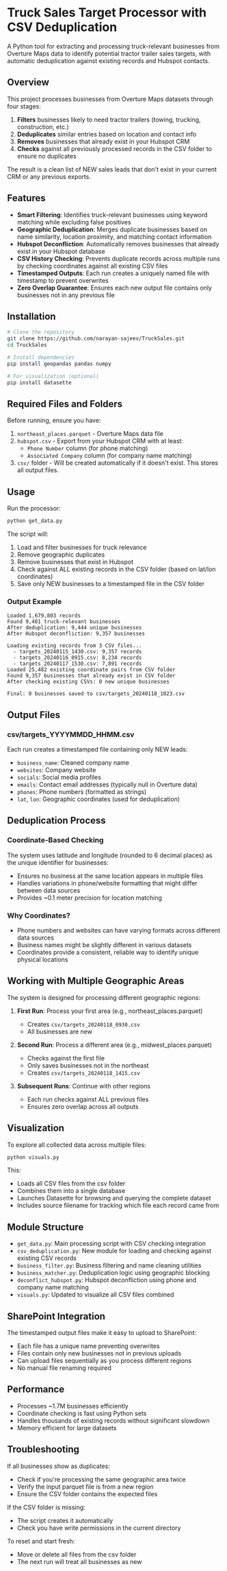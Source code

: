 # Truck Sales Target Processor with CSV Deduplication

A Python tool for extracting and processing truck-relevant businesses from Overture Maps data to identify potential tractor trailer sales targets, with automatic deduplication against existing records and Hubspot contacts.

## Overview

This project processes businesses from Overture Maps datasets through four stages:
1. **Filters** businesses likely to need tractor trailers (towing, trucking, construction, etc.)
2. **Deduplicates** similar entries based on location and contact info
3. **Removes** businesses that already exist in your Hubspot CRM
4. **Checks** against all previously processed records in the CSV folder to ensure no duplicates

The result is a clean list of NEW sales leads that don't exist in your current CRM or any previous exports.

## Features

- **Smart Filtering**: Identifies truck-relevant businesses using keyword matching while excluding false positives
- **Geographic Deduplication**: Merges duplicate businesses based on name similarity, location proximity, and matching contact information
- **Hubspot Deconfliction**: Automatically removes businesses that already exist in your Hubspot database
- **CSV History Checking**: Prevents duplicate records across multiple runs by checking coordinates against all existing CSV files
- **Timestamped Outputs**: Each run creates a uniquely named file with timestamp to prevent overwrites
- **Zero Overlap Guarantee**: Ensures each new output file contains only businesses not in any previous file

## Installation

```bash
# Clone the repository
git clone https://github.com/narayan-sajeev/TruckSales.git
cd TruckSales

# Install dependencies
pip install geopandas pandas numpy

# For visualization (optional)
pip install datasette
```

## Required Files and Folders

Before running, ensure you have:
1. `northeast_places.parquet` - Overture Maps data file
2. `hubspot.csv` - Export from your Hubspot CRM with at least:
   - `Phone Number` column (for phone matching)
   - `Associated Company` column (for company name matching)
3. `csv/` folder - Will be created automatically if it doesn't exist. This stores all output files.

## Usage

Run the processor:
```bash
python get_data.py
```

The script will:
1. Load and filter businesses for truck relevance
2. Remove geographic duplicates
3. Remove businesses that exist in Hubspot
4. Check against ALL existing records in the CSV folder (based on lat/lon coordinates)
5. Save only NEW businesses to a timestamped file in the CSV folder

### Output Example

```
Loaded 1,679,803 records
Found 9,481 truck-relevant businesses
After deduplication: 9,444 unique businesses
After Hubspot deconfliction: 9,357 businesses

Loading existing records from 3 CSV files...
  - targets_20240115_1430.csv: 9,357 records
  - targets_20240116_0915.csv: 8,234 records
  - targets_20240117_1530.csv: 7,891 records
Loaded 25,482 existing coordinate pairs from CSV folder
Found 9,357 businesses that already exist in CSV folder
After checking existing CSVs: 0 new unique businesses

Final: 0 businesses saved to csv/targets_20240118_1023.csv
```

## Output Files

### csv/targets_YYYYMMDD_HHMM.csv
Each run creates a timestamped file containing only NEW leads:
- `business_name`: Cleaned company name
- `websites`: Company website
- `socials`: Social media profiles
- `emails`: Contact email addresses (typically null in Overture data)
- `phones`: Phone numbers (formatted as strings)
- `lat`, `lon`: Geographic coordinates (used for deduplication)

## Deduplication Process

### Coordinate-Based Checking
The system uses latitude and longitude (rounded to 6 decimal places) as the unique identifier for businesses:
- Ensures no business at the same location appears in multiple files
- Handles variations in phone/website formatting that might differ between data sources
- Provides ~0.1 meter precision for location matching

### Why Coordinates?
- Phone numbers and websites can have varying formats across different data sources
- Business names might be slightly different in various datasets
- Coordinates provide a consistent, reliable way to identify unique physical locations

## Working with Multiple Geographic Areas

The system is designed for processing different geographic regions:

1. **First Run**: Process your first area (e.g., northeast_places.parquet)
   - Creates `csv/targets_20240118_0930.csv`
   - All businesses are new

2. **Second Run**: Process a different area (e.g., midwest_places.parquet)
   - Checks against the first file
   - Only saves businesses not in the northeast
   - Creates `csv/targets_20240118_1415.csv`

3. **Subsequent Runs**: Continue with other regions
   - Each run checks against ALL previous files
   - Ensures zero overlap across all outputs

## Visualization

To explore all collected data across multiple files:
```bash
python visuals.py
```

This:
- Loads all CSV files from the csv folder
- Combines them into a single database
- Launches Datasette for browsing and querying the complete dataset
- Includes source filename for tracking which file each record came from

## Module Structure

- `get_data.py`: Main processing script with CSV checking integration
- `csv_deduplication.py`: New module for loading and checking against existing CSV records
- `business_filter.py`: Business filtering and name cleaning utilities
- `business_matcher.py`: Deduplication logic using geographic blocking
- `deconflict_hubspot.py`: Hubspot deconfliction using phone and company name matching
- `visuals.py`: Updated to visualize all CSV files combined

## SharePoint Integration

The timestamped output files make it easy to upload to SharePoint:
- Each file has a unique name preventing overwrites
- Files contain only new businesses not in previous uploads
- Can upload files sequentially as you process different regions
- No manual file renaming required

## Performance

- Processes ~1.7M businesses efficiently
- Coordinate checking is fast using Python sets
- Handles thousands of existing records without significant slowdown
- Memory efficient for large datasets

## Troubleshooting

If all businesses show as duplicates:
- Check if you're processing the same geographic area twice
- Verify the input parquet file is from a new region
- Ensure the CSV folder contains the expected files

If the CSV folder is missing:
- The script creates it automatically
- Check you have write permissions in the current directory

To reset and start fresh:
- Move or delete all files from the csv folder
- The next run will treat all businesses as new